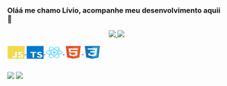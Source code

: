 ### Oláá me chamo Lívio, acompanhe meu desenvolvimento aquii 👋
<div align="center">
  <a href="https://github.com/liviocandman">
  <img height="180em"  src="https://github-readme-stats.vercel.app/api?username=liviocandman&show_icons=true&theme=ocean_dark&include_all_commits=true&count_private=true"/>
  <img height="180em"  src="https://github-readme-stats.vercel.app/api/top-langs/?username=liviocandman&layout=compact&langs_count=7&theme=ocean_dark"/>
</div>
<div style="display: inline_block"><br>
  <img align="center" alt="Js" height="30" width="40" src="https://raw.githubusercontent.com/devicons/devicon/master/icons/javascript/javascript-plain.svg">
  <img align="center" alt="Ts" height="30" width="40" src="https://raw.githubusercontent.com/devicons/devicon/master/icons/typescript/typescript-plain.svg">
  <img align="center" alt="React" height="30" width="40" src="https://raw.githubusercontent.com/devicons/devicon/master/icons/react/react-original.svg">
  <img align="center" alt="HTML" height="30" width="40" src="https://raw.githubusercontent.com/devicons/devicon/master/icons/html5/html5-original.svg">
  <img align="center" alt="CSS" height="30" width="40" src="https://raw.githubusercontent.com/devicons/devicon/master/icons/css3/css3-original.svg">
 </div>
  
  ##
  
 <div> 
   <a href="https://www.linkedin.com/in/liviocandman" target="_blank"><img src="https://img.shields.io/badge/-LinkedIn-%230077B5?style=for-the-badge&logo=linkedin&logoColor=white" target="_blank"></a> 
   <a href = "mailto:liviocandman@gmail.com"><img src="https://img.shields.io/badge/-Gmail-%23333?style=for-the-badge&logo=gmail&logoColor=white" target="_blank"></a>  
 </div



